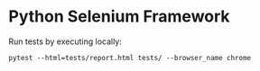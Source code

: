 # Python Selenium Framework

Run tests by executing locally:

```
pytest --html=tests/report.html tests/ --browser_name chrome
```
